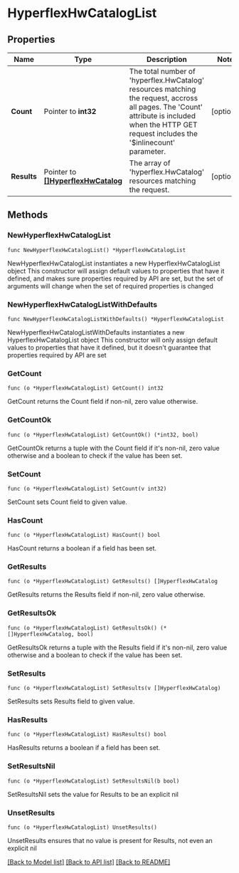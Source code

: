 # HyperflexHwCatalogList

## Properties

Name | Type | Description | Notes
------------ | ------------- | ------------- | -------------
**Count** | Pointer to **int32** | The total number of &#39;hyperflex.HwCatalog&#39; resources matching the request, accross all pages. The &#39;Count&#39; attribute is included when the HTTP GET request includes the &#39;$inlinecount&#39; parameter. | [optional] 
**Results** | Pointer to [**[]HyperflexHwCatalog**](HyperflexHwCatalog.md) | The array of &#39;hyperflex.HwCatalog&#39; resources matching the request. | [optional] 

## Methods

### NewHyperflexHwCatalogList

`func NewHyperflexHwCatalogList() *HyperflexHwCatalogList`

NewHyperflexHwCatalogList instantiates a new HyperflexHwCatalogList object
This constructor will assign default values to properties that have it defined,
and makes sure properties required by API are set, but the set of arguments
will change when the set of required properties is changed

### NewHyperflexHwCatalogListWithDefaults

`func NewHyperflexHwCatalogListWithDefaults() *HyperflexHwCatalogList`

NewHyperflexHwCatalogListWithDefaults instantiates a new HyperflexHwCatalogList object
This constructor will only assign default values to properties that have it defined,
but it doesn't guarantee that properties required by API are set

### GetCount

`func (o *HyperflexHwCatalogList) GetCount() int32`

GetCount returns the Count field if non-nil, zero value otherwise.

### GetCountOk

`func (o *HyperflexHwCatalogList) GetCountOk() (*int32, bool)`

GetCountOk returns a tuple with the Count field if it's non-nil, zero value otherwise
and a boolean to check if the value has been set.

### SetCount

`func (o *HyperflexHwCatalogList) SetCount(v int32)`

SetCount sets Count field to given value.

### HasCount

`func (o *HyperflexHwCatalogList) HasCount() bool`

HasCount returns a boolean if a field has been set.

### GetResults

`func (o *HyperflexHwCatalogList) GetResults() []HyperflexHwCatalog`

GetResults returns the Results field if non-nil, zero value otherwise.

### GetResultsOk

`func (o *HyperflexHwCatalogList) GetResultsOk() (*[]HyperflexHwCatalog, bool)`

GetResultsOk returns a tuple with the Results field if it's non-nil, zero value otherwise
and a boolean to check if the value has been set.

### SetResults

`func (o *HyperflexHwCatalogList) SetResults(v []HyperflexHwCatalog)`

SetResults sets Results field to given value.

### HasResults

`func (o *HyperflexHwCatalogList) HasResults() bool`

HasResults returns a boolean if a field has been set.

### SetResultsNil

`func (o *HyperflexHwCatalogList) SetResultsNil(b bool)`

 SetResultsNil sets the value for Results to be an explicit nil

### UnsetResults
`func (o *HyperflexHwCatalogList) UnsetResults()`

UnsetResults ensures that no value is present for Results, not even an explicit nil

[[Back to Model list]](../README.md#documentation-for-models) [[Back to API list]](../README.md#documentation-for-api-endpoints) [[Back to README]](../README.md)


